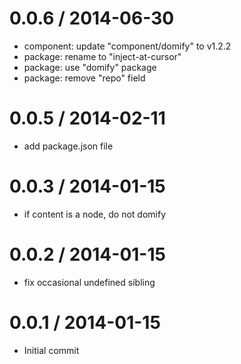 
0.0.6 / 2014-06-30
==================

 * component: update "component/domify" to v1.2.2
 * package: rename to "inject-at-cursor"
 * package: use "domify" package
 * package: remove "repo" field

0.0.5 / 2014-02-11
==================

  * add package.json file

0.0.3 / 2014-01-15
==================

  * if content is a node, do not domify

0.0.2 / 2014-01-15
==================

  * fix occasional undefined sibling

0.0.1 / 2014-01-15
==================

  * Initial commit
